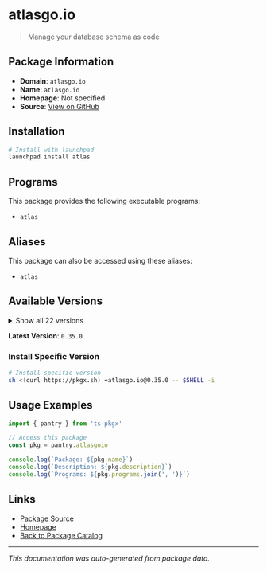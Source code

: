 # atlasgo.io

> Manage your database schema as code

## Package Information

- **Domain**: `atlasgo.io`
- **Name**: `atlasgo.io`
- **Homepage**: Not specified
- **Source**: [View on GitHub](https://github.com/pkgxdev/pantry/tree/main/projects/atlasgo.io/package.yml)

## Installation

```bash
# Install with launchpad
launchpad install atlas
```

## Programs

This package provides the following executable programs:

- `atlas`

## Aliases

This package can also be accessed using these aliases:

- `atlas`

## Available Versions

<details>
<summary>Show all 22 versions</summary>

- `0.35.0`, `0.34.0`, `0.33.0`, `0.32.0`, `0.31.0`
- `0.30.0`, `0.29.0`, `0.28.0`, `0.27.0`, `0.26.0`
- `0.25.0`, `0.24.0`, `0.23.0`, `0.22.0`, `0.21.0`
- `0.20.0`, `0.19.0`, `0.18.0`, `0.17.0`, `0.16.0`
- `0.15.0`, `0.14.0`

</details>

**Latest Version**: `0.35.0`

### Install Specific Version

```bash
# Install specific version
sh <(curl https://pkgx.sh) +atlasgo.io@0.35.0 -- $SHELL -i
```

## Usage Examples

```typescript
import { pantry } from 'ts-pkgx'

// Access this package
const pkg = pantry.atlasgoio

console.log(`Package: ${pkg.name}`)
console.log(`Description: ${pkg.description}`)
console.log(`Programs: ${pkg.programs.join(', ')}`)
```

## Links

- [Package Source](https://github.com/pkgxdev/pantry/tree/main/projects/atlasgo.io/package.yml)
- [Homepage](#)
- [Back to Package Catalog](../package-catalog.md)

---

*This documentation was auto-generated from package data.*
